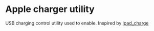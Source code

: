 Apple charger utility 
======================
USB charging control utility used to enable. Inspired by [ipad_charge](https://github.com/mkorenkov/ipad_charge)